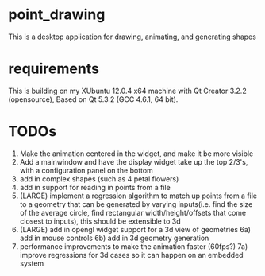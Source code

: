point_drawing
=============

This is a desktop application for drawing, animating, and generating shapes

requirements
=============

This is building on my XUbuntu 12.0.4 x64 machine with Qt Creator 3.2.2 (opensource), Based on Qt 5.3.2 (GCC 4.6.1, 64 bit).

TODOs
=============

1) Make the animation centered in the widget, and make it be more visible
2) Add a mainwindow and have the display widget take up the top 2/3's, with a configuration panel on the bottom
3) add in complex shapes (such as 4 petal flowers)
4) add in support for reading in points from a file
5) (LARGE) implement a regression algorithm to match up points from a file to a geometry that can be generated by varying inputs(i.e. find the size of the average circle, find rectangular width/height/offsets that come closest to inputs), this should be extensible to 3d
6) (LARGE) add in opengl widget support for a 3d view of geometries
6a) add in mouse controls
6b) add in 3d geometry generation
7) performance improvements to make the animation faster (60fps?)
7a) improve regressions for 3d cases so it can happen on an embedded system

